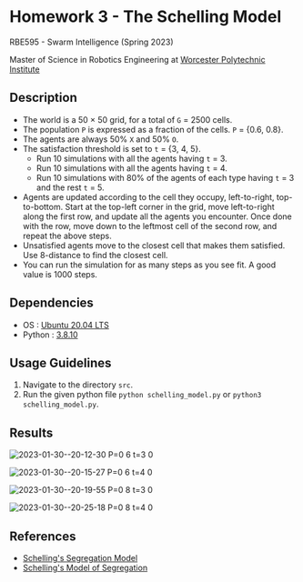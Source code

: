 # Homework 3 - The Schelling Model

RBE595 - Swarm Intelligence (Spring 2023)

Master of Science in Robotics Engineering at [Worcester Polytechnic Institute](https://www.wpi.edu/)

## Description
- The world is a 50 × 50 grid, for a total of `G` = 2500 cells.
- The population `P` is expressed as a fraction of the cells. `P` = {0.6, 0.8}.
- The agents are always 50% `X` and 50% `O`.
- The satisfaction threshold is set to `t` = {3, 4, 5}.
    - Run 10 simulations with all the agents having `t` = 3.
    - Run 10 simulations with all the agents having `t` = 4.
    - Run 10 simulations with 80% of the agents of each type having `t` = 3 and the rest `t` = 5.
- Agents are updated according to the cell they occupy, left-to-right, top-to-bottom. Start at the top-left corner in the grid, move left-to-right along the first row, and update all the agents you encounter. Once done with the row, move down to the leftmost cell of the second row, and repeat the above steps.
- Unsatisfied agents move to the closest cell that makes them satisfied. Use 8-distance to find the closest cell.
- You can run the simulation for as many steps as you see fit. A good value is 1000 steps.

## Dependencies
- OS : [Ubuntu 20.04 LTS](https://releases.ubuntu.com/20.04/)
- Python : [3.8.10](https://www.python.org/downloads/release/python-3810/)

## Usage Guidelines
1. Navigate to the directory `src`.
2. Run the given python file `python schelling_model.py` or `python3 schelling_model.py`.

## Results

![2023-01-30--20-12-30 P=0 6 t=3 0](https://github.com/ranebhushan/swarm_workspace/assets/34753789/d6a9642c-a7cd-4700-b249-58dc63fa2c7b)

![2023-01-30--20-15-27 P=0 6 t=4 0](https://github.com/ranebhushan/swarm_workspace/assets/34753789/da76adb2-ac44-466d-ac24-6e603f6cbf95)

![2023-01-30--20-19-55 P=0 8 t=3 0](https://github.com/ranebhushan/swarm_workspace/assets/34753789/d630129f-21c9-4878-9a25-b46758d139c2)

![2023-01-30--20-25-18 P=0 8 t=4 0](https://github.com/ranebhushan/swarm_workspace/assets/34753789/9458bc91-db3e-4b54-8224-519c976b20e5)

## References
- [Schelling's Segregation Model](http://www.natureincode.com/code/various/schelling.html)
- [Schelling's Model of Segregation](http://nifty.stanford.edu/2014/mccown-schelling-model-segregation/)